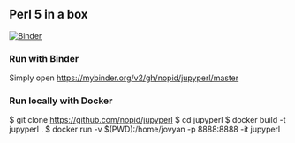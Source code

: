 ## Perl 5 in a box

[![Binder](https://mybinder.org/badge_logo.svg)](https://mybinder.org/v2/gh/nopid/jupyperl/master)

### Run with Binder

Simply open https://mybinder.org/v2/gh/nopid/jupyperl/master

### Run locally with Docker

$ git clone https://github.com/nopid/jupyperl
$ cd jupyperl
$ docker build -t jupyperl .
$ docker run -v $(PWD):/home/jovyan -p 8888:8888 -it jupyperl

